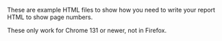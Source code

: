 These are example HTML files to show how you need to write your report HTML to 
show page numbers.

These only work for Chrome 131 or newer, not in Firefox.